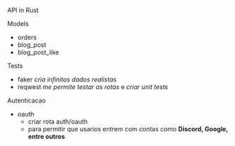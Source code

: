 API in Rust

Models

- orders
- blog_post
- blog_post_like

Tests

- faker _cria infinitos dados realistas_
- reqwest _me permite testar as rotas_ e _criar unit tests_

Autenticacao

- oauth
  - criar rota auth/oauth
  - para permitir que usarios entrem com contas como **Discord, Google, entre outros**
